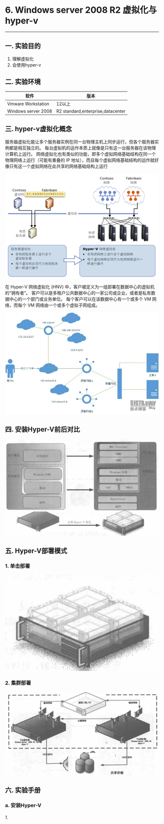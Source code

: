 # 6. Windows server 2008 R2 虚拟化与hyper-v

---

## 一. 实验目的
1. 理解虚拟化
2. 会使用hyper-v

## 二. 实验环境

|软件|版本|
|----|----|
|Vmware Workstation| 12以上 |
|Windows server 2008| R2 standard,enterprise,datacenter|

## 三. hyper-v虚拟化概念
服务器虚拟化能让多个服务器实例在同一台物理主机上同步运行，但各个服务器实例都是相互独立的。 每台虚拟机的运作本质上就像是只有这一台服务器在该物理计算机上运行。 网络虚拟化也有类似的功能，即多个虚拟网络基础结构在同一个物理网络上运行（可能有重叠的 IP 地址），而且每个虚拟网络基础结构的运作就好像只有这一个虚拟网络在此共享的网络基础结构上运行

![](/windows/win2008R2/appserver/image/hyperV-1.png)

在 Hyper-V 网络虚拟化 (HNV) 中，客户被定义为一组部署在数据中心的虚拟机的“拥有者”。 客户可以是多租户公共数据中心的一家公司或企业，或者是私有数据中心的一个部门或业务单位。 每个客户可以在该数据中心有一个或多个 VM 网络，而每个 VM 网络由一个或多个虚拟子网组成。

![](/windows/win2008R2/appserver/image/hyperV-1.jpg)

## 四. 安装Hyper-V前后对比

![](/windows/win2008R2/appserver/image/hyperV-2.png)

## 五. Hyper-V部署模式

### 1. 单击部署

![](/windows/win2008R2/appserver/image/hyperV-4.png)

### 2. 集群部署

![](/windows/win2008R2/appserver/image/hyperV-3.png)

## 六. 实验手册

### a. 安装Hyper-V

###### 1. 



